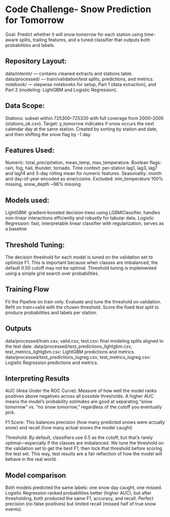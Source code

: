 # Code Challenge- Snow Prediction for Tomorrow
Goal: Predict whether it will snow tomorrow for each station using time-aware splits, trailing features, and a tuned classifier that outputs both probabilities and labels.

## Repository Layout:

data/interim/ — contains cleaned extracts and stations table.
data/processed/ — train/validation/test splits, predictions, and metrics.
notebook/ — stepwise notebooks for setup, Part 1 (data extraction), and Part 2 (modeling: LightGBM and Logistic Regression).

## Data Scope:

Stations: subset within 725300–725330 with full coverage from 2000–2005 (stations_ok.csv).
Target: y_tomorrow indicates if snow occurs the next calendar day at the same station. Created by sorting by station and date, and then shifting the snow flag by -1 day.

## Features Used:

Numeric: total_precipitation, mean_temp, max_temperature.
Boolean flags: rain, fog, hail, thunder, tornado.
Time context: per-station lag1, lag3, lag7 and lag14 and 3-day rolling mean for numeric features.
Seasonality: month and day-of-year encoded as sine/cosine.
Excluded: min_temperature 100% missing, snow_depth ~96% missing.

## Models used:

LightGBM: gradient‑boosted decision trees using LGBMClassifier, handles non-linear interactions efficiently and robustly for tabular data.
Logistic Regression: fast, interpretable linear classifier with regularization, serves as a baseline

## Threshold Tuning:

The decision threshold for each model is tuned on the validation set to optimize F1.
This is important because when classes are imbalanced, the default 0.50 cutoff may not be optimal.
Threshold tuning is implemented using a simple grid search over probabilities.

## Training Flow

Fit the Pipeline on train only.
Evaluate and tune the threshold on validation.
Refit on train+valid with the chosen threshold.
Score the fixed test split to produce probabilities and labels per station.

## Outputs

data/processed/train.csv, valid.csv, test.csv: final modeling splits aligned to the test date.
data/processed/test_predictions_lightgbm.csv, test_metrics_lightgbm.csv: LightGBM predictions and metrics.
data/processed/test_predictions_logreg.csv, test_metrics_logreg.csv: Logistic Regression predictions and metrics.


## Interpreting Results
AUC (Area Under the ROC Curve): Measure of how well the model ranks positives above negatives across all possible thresholds. A higher AUC means the model’s probability estimates are good at separating “snow tomorrow” vs. “no snow tomorrow,” regardless of the cutoff you eventually pick.

F1 Score: This balances precision (how many predicted snows were actually snow) and recall (how many actual snows the model caught)

Threshold: By default, classifiers use 0.5 as the cutoff, but that’s rarely optimal—especially if the classes are imbalanced. We tune the threshold on the validation set to get the best F1, then lock that threshold before scoring the test set. This way, test results are a fair reflection of how the model will behave in the real world.

## Model comparison

Both models predicted the same labels: one snow day caught, one missed.
Logistic Regression ranked probabilities better (higher AUC), but after thresholding, both produced the same F1, accuracy, and recall.
Perfect precision (no false positives) but limited recall (missed half of true snow events).